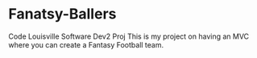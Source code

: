 # Fanatsy-Ballers
Code Louisville Software Dev2 Proj
This is my project on having an MVC where you can create a Fantasy Football team.